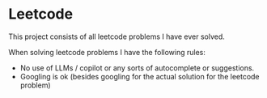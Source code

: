 # Leetcode
 
This project consists of all leetcode problems I have ever solved.

When solving leetcode problems I have the following rules:

- No use of LLMs / copilot or any sorts of autocomplete or suggestions.
- Googling is ok (besides googling for the actual solution for the leetcode problem)

